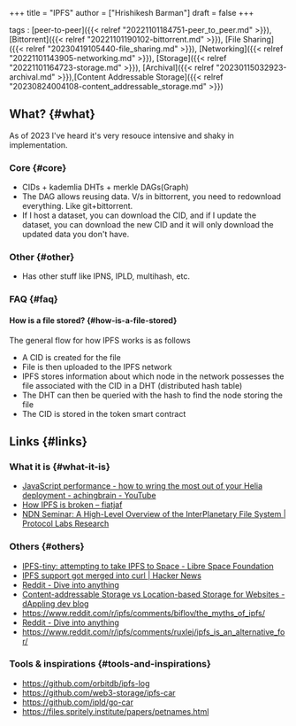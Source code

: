 +++
title = "IPFS"
author = ["Hrishikesh Barman"]
draft = false
+++

tags
: [peer-to-peer]({{< relref "20221101184751-peer_to_peer.md" >}}), [Bittorrent]({{< relref "20221101190102-bittorrent.md" >}}), [File Sharing]({{< relref "20230419105440-file_sharing.md" >}}), [Networking]({{< relref "20221101143905-networking.md" >}}), [Storage]({{< relref "20221101164723-storage.md" >}}), [Archival]({{< relref "20230115032923-archival.md" >}}),[Content Addressable Storage]({{< relref "20230824004108-content_addressable_storage.md" >}})


## What? {#what}

As of 2023 I've heard it's very resouce intensive and shaky in implementation.


### Core {#core}

-   CIDs + kademlia DHTs + merkle DAGs(Graph)
-   The DAG allows reusing data. V/s in bittorrent, you need to redownload everything. Like git+bittorrent.
-   If I host a dataset, you can download the CID, and if I update the dataset, you can download the new CID and it will only download the updated data you don't have.


### Other {#other}

-   Has other stuff like IPNS, IPLD, multihash, etc.


### FAQ {#faq}


#### How is a file stored? {#how-is-a-file-stored}

The general flow for how IPFS works is as follows

-   A CID is created for the file
-   File is then uploaded to the IPFS network
-   IPFS stores information about which node in the network possesses the file associated with the CID in a DHT (distributed hash table)
-   The DHT can then be queried with the hash to find the node storing the file
-   The CID is stored in the token smart contract


## Links {#links}


### What it is {#what-it-is}

-   [JavaScript performance - how to wring the most out of your Helia deployment - achingbrain - YouTube](https://www.youtube.com/watch?v=zPeLYosZ3Ak)
-   [How IPFS is broken – fiatjaf](https://fiatjaf.com/d5031e5b.html)
-   [NDN Seminar: A High-Level Overview of the InterPlanetary File System | Protocol Labs Research](https://research.protocol.ai/blog/2020/ndn-seminar-a-high-level-overview-of-the-interplanetary-file-system/)


### Others {#others}

-   [IPFS-tiny: attempting to take IPFS to Space - Libre Space Foundation](https://libre.space/2023/04/12/ipfs-tiny/)
-   [IPFS support got merged into curl | Hacker News](https://news.ycombinator.com/item?id=37628525)
-   [Reddit - Dive into anything](https://www.reddit.com/r/ipfs/comments/z98w6r/ipld_ipfs_and_distributed_data_storage/)
-   [Content-addressable Storage vs Location-based Storage for Websites - dAppling dev blog](https://blog.dappling.network/content-addressable-storage-vs-location-based-storage-for-websites/)
-   <https://www.reddit.com/r/ipfs/comments/biflov/the_myths_of_ipfs/>
-   [Reddit - Dive into anything](https://www.reddit.com/r/ipfs/comments/srf5kf/why_would_i_or_someone_host_ipfs_to_share_their/)
-   <https://www.reddit.com/r/ipfs/comments/ruxlej/ipfs_is_an_alternative_for/>


### Tools &amp; inspirations {#tools-and-inspirations}

-   <https://github.com/orbitdb/ipfs-log>
-   <https://github.com/web3-storage/ipfs-car>
-   <https://github.com/ipld/go-car>
-   <https://files.spritely.institute/papers/petnames.html>
